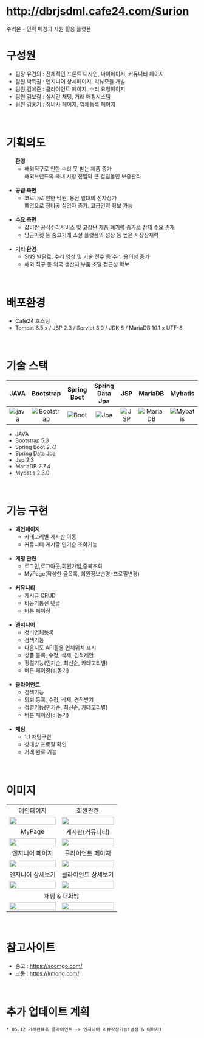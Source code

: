 # http://dbrjsdml.cafe24.com/Surion

<p>수리온 - 인력 매칭과 자원 활용 플랫폼</p>

# 구성원

* 팀장 유건의 : 전체적인 프론트 디자인, 마이페이지, 커뮤니티 페이지
* 팀원 박득권 : 엔지니어 상세페이지, 리뷰모듈 개발
* 팀원 김예준 : 클라이언트 페이지, 수리 요청페이지
* 팀원 김보람 : 실시간 채팅, 거래 매칭시스템
* 팀원 김홍기 : 정비사 페이지, 업체등록 페이지

<br>

# 기획의도
<ul>
    <li style="list-style: none;">
        <strong>환경</strong>
        <ul>
            <li>해외직구로 인한 수리 못 받는 제품 증가<br>해외브랜드의 국내 시장 진입의 큰 걸림돌인 보증관리</li>
        </ul>
    </li><br>
    <li>
        <strong>공급 측면</strong>
        <ul>
            <li>코로나로 인한 낙원, 용산 일대의 전자상가<br> 폐업으로 정비공 실업자 증가. 고급인력 확보 가능</li>
        </ul>
    </li><br>
    <li>
        <strong>수요 측면</strong>
        <ul>
            <li>값비싼 공식수리서비스 및 고장난 제품 폐기량 증가로 잠재 수요 존재</li>
            <li>당근마켓 등 중고거래 소셜 플랫폼의 성장 등 높은 시장잠재력</li>
        </ul>
    </li><br>
    <li>
        <strong>기타 환경</strong>
        <ul>
            <li>SNS 발달로, 수리 영상 및 기술 전수 등 수리 용이성 증가</li>
            <li>해외 직구 등 외국 생산지 부품 조달 접근성 확보</li>
        </ul>
    </li>
</ul>

<br>

# 배포환경
<div>
    <ul>
        <li>Cafe24 호스팅</li>
        <li>Tomcat 8.5.x / JSP 2.3 / Servlet 3.0 / JDK 8 / MariaDB 10.1.x UTF-8 </li>
    </ul>
</div>

<br>

# 기술 스택

<div>

| JAVA       | Bootstrap     | Spring Boot | Spring Data Jpa   | JSP      | MariaDB     | Mybatis    |
| :--------: | :--------:    | :------:    | :-----:           | :-----:  | :-----:     | :-----:    |
| ![java]    | ![Bootstrap]  | ![Boot]     | ![Jpa]            | ![JSP]   | ![MariaDB]  | ![Mybatis] |
    
</div>


<div>
    <ul>
        <li>JAVA</li>
        <li>Bootstrap 5.3</li>
        <li>Spring Boot 2.7.1</li>
        <li>Spring Data Jpa</li>
        <li>Jsp 2.3</li>
        <li>MariaDB 2.7.4</li>
        <li>Mybatis 2.3.0</li>
    </ul>
</div>

<br>

# 기능 구현
<div>
    <ul>
        <li>
            <strong>메인페이지</strong>
            <ul>
                <li>카테고리별 게시판 이동</li>
                <li>커뮤니티 게시글 인기순 조회기능</li>
            </ul>
        </li><br>
        <li>
            <strong>계정 관련</strong>
            <ul>
                <li>로그인,로그아웃,회원가입,중복조회</li>
                <li>MyPage(작성한 글목록, 회원정보변경, 프로필변경)</li>
            </ul>
        </li><br>
        <li>
            <strong>커뮤니티</strong>
            <ul>
                <li>게시글 CRUD</li>
                <li>비동기통신 댓글</li>
                <li>버튼 페이징</li>
            </ul>
        </li><br>
        <li>
            <strong>엔지니어</strong>
            <ul>
                <li>정비업체등록</li>
                <li>검색기능</li>
                <li>다음지도 API활용 업체위치 표시</li>
                <li>상품 등록, 수정, 삭제, 견적제안</li>
                <li>정렬기능(인기순, 최신순, 카테고리별)</li>
                <li>버튼 페이징(비동기)</li>
            </ul>
        </li><br>
        <li>
            <strong>클라이언트</strong>
            <ul>
                <li>검색기능</li>
                <li>의뢰 등록, 수정, 삭제, 견적받기</li>
                <li>정렬기능(인기순, 최신순, 카테고리별)</li>
                <li>버튼 페이징(비동기)</li>
            </ul>
        </li><br>
        <li>
            <strong>채팅</strong>
            <ul>
                <li>1:1 채팅구현</li>
                <li>상대방 프로필 확인</li>
                <li>거래 완료 기능</li>
            </ul>
        </li>
    </ul>
</div>

<br>

# 이미지
<div>
    <table>
        <tbody>
            <tr>
                <td align="center">
                    메인페이지
                </td>
                <td align="center">
                    회원관련
                </td>
            </tr>
            <tr>
                <td>
                    <img src="http://dbrjsdml.cafe24.com/Surion/resources/images/repair/maincate.png" width="100%">
                </td>
                <td>
                    <img src="http://dbrjsdml.cafe24.com/Surion/resources/images/account/join.png" width="100%">
                </td>
            </tr>
            <tr>
                <td align="center">MyPage</td>
                <td align="center">게시판(커뮤니티)</td>
            </tr>
            <tr>
                <td>
                    <img src="http://dbrjsdml.cafe24.com/Surion/resources/images/mypage/myedit.png" width="100%">
                </td>
                <td>
                    <img src="http://dbrjsdml.cafe24.com/Surion/resources/images/board/board.png" width="100%">
                </td>
            </tr>
            <tr>
                <td align="center">엔지니어 페이지</td>
                <td align="center">클라이언트 페이지</td>
            </tr>
            <tr>
                <td>
                    <img src="http://dbrjsdml.cafe24.com/Surion/resources/images/repair/repairlist.png" width="100%">
                </td>
                <td>
                    <img src="http://dbrjsdml.cafe24.com/Surion/resources/images/chat/buttonPaging.png" width="100%">
                </td>
            </tr>
                        <tr>
                <td align="center">엔지니어 상세보기</td>
                <td align="center">클라이언트 상세보기</td>
            </tr>
            <tr>
                <td>
                    <img src="http://dbrjsdml.cafe24.com/Surion/resources/images/repair/repairdetailmap.png" width="100%">
                </td>
                 <td>
                    <img src="http://dbrjsdml.cafe24.com/Surion/resources/images/chat/requestUpdateDelete.png" width="100%">
                </td>
            </tr>
            <tr>
                <td colspan="2" align="center">채팅 & 대화방</td>
            </tr>
            <tr>
                <td>
                   <img src="http://dbrjsdml.cafe24.com/Surion/resources/images/chat/chatting.png" width="100%">
                </td>
                <td>
                    <img src="http://dbrjsdml.cafe24.com/Surion/resources/images/chat/estimateList.png" width="100%">
                </td>
            </tr>
        </tbody>
    </table>
</div>

<br>

# 참고사이트
   * 숨고 : https://soomgo.com/
   * 크몽 : https://kmong.com/

<br>

# 추가 업데이트 계획
    * 05.12 거래완료후 클라이언트 -> 엔지니어 리뷰작성기능(별점 & 이미지)


<br>
<br>




     
[java]: https://noticon-static.tammolo.com/dgggcrkxq/image/upload/v1566913897/noticon/xbvewg1m3azbpnrzck1k.png
[Bootstrap]: https://noticon-static.tammolo.com/dgggcrkxq/image/upload/v1567128495/noticon/gpkdob34yhkxoo7cyyqv.png
[Boot]: https://noticon-static.tammolo.com/dgggcrkxq/image/upload/v1567008187/noticon/m4oad4rbf65fjszx0did.png
[Jpa]: https://noticon-static.tammolo.com/dgggcrkxq/image/upload/v1609094551/noticon/gkcjchloc7f7khlsyyyy.png
[JSP]: https://noticon-static.tammolo.com/dgggcrkxq/image/upload/v1592435019/noticon/z0s5osjhwlxpeo6pxslv.png
[MariaDB]: https://noticon-static.tammolo.com/dgggcrkxq/image/upload/v1566920129/noticon/r9gn1ilil1r8ar4w59dj.png
[Mybatis]: https://noticon-static.tammolo.com/dgggcrkxq/image/upload/v1592435324/noticon/judba41udt3wtirdj4ek.png
